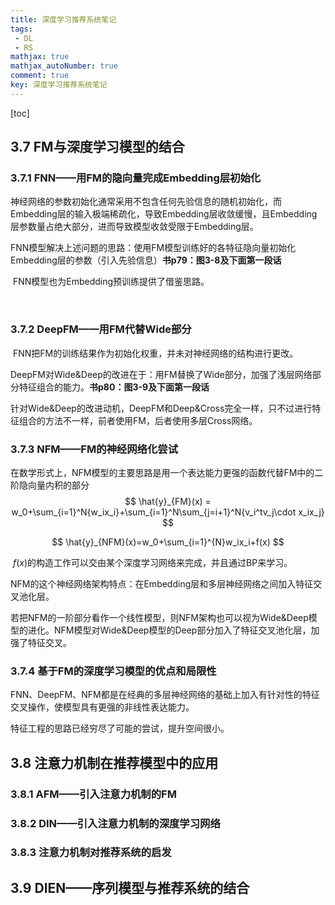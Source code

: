 ```yaml
---
title: 深度学习推荐系统笔记
tags: 
 - DL
 - RS
mathjax: true
mathjax_autoNumber: true
comment: true
key: 深度学习推荐系统笔记
---
```

[toc]

## 3.7 FM与深度学习模型的结合

### 3.7.1 FNN——用FM的隐向量完成Embedding层初始化

​		神经网络的参数初始化通常采用不包含任何先验信息的随机初始化，而Embedding层的输入极端稀疏化，导致Embedding层收敛缓慢，且Embedding层参数量占绝大部分，进而导致模型收敛受限于Embedding层。

​		FNN模型解决上述问题的思路：使用FM模型训练好的各特征隐向量初始化Embedding层的参数（引入先验信息）**书p79：图3-8及下面第一段话**

​		FNN模型也为Embedding预训练提供了借鉴思路。

​		

### 3.7.2 DeepFM——用FM代替Wide部分

​		FNN把FM的训练结果作为初始化权重，并未对神经网络的结构进行更改。

​		DeepFM对Wide&Deep的改进在于：用FM替换了Wide部分，加强了浅层网络部分特征组合的能力。**书p80：图3-9及下面第一段话**

​		针对Wide&Deep的改进动机，DeepFM和Deep&Cross完全一样，只不过进行特征组合的方法不一样，前者使用FM，后者使用多层Cross网络。



### 3.7.3 NFM——FM的神经网络化尝试

​		在数学形式上，NFM模型的主要思路是用一个表达能力更强的函数代替FM中的二阶隐向量内积的部分
$$
\hat{y}_{FM}(x) = w_0+\sum_{i=1}^N{w_ix_i}+\sum_{i=1}^N\sum_{j=i+1}^N{v_i^tv_j\cdot x_ix_j}
$$

$$
\hat{y}_{NFM}(x)=w_0+\sum_{i=1}^{N}w_ix_i+f(x)
$$


​		$f(x)$的构造工作可以交由某个深度学习网络来完成，并且通过BP来学习。

​		NFM的这个神经网络架构特点：在Embedding层和多层神经网络之间加入特征交叉池化层。

​		若把NFM的一阶部分看作一个线性模型，则NFM架构也可以视为Wide&Deep模型的进化。NFM模型对Wide&Deep模型的Deep部分加入了特征交叉池化层，加强了特征交叉。



### 3.7.4 基于FM的深度学习模型的优点和局限性

FNN、DeepFM、NFM都是在经典的多层神经网络的基础上加入有针对性的特征交叉操作，使模型具有更强的非线性表达能力。

特征工程的思路已经穷尽了可能的尝试，提升空间很小。



## 3.8 注意力机制在推荐模型中的应用

### 3.8.1 AFM——引入注意力机制的FM



### 3.8.2 DIN——引入注意力机制的深度学习网络

### 3.8.3 注意力机制对推荐系统的启发

## 3.9 DIEN——序列模型与推荐系统的结合